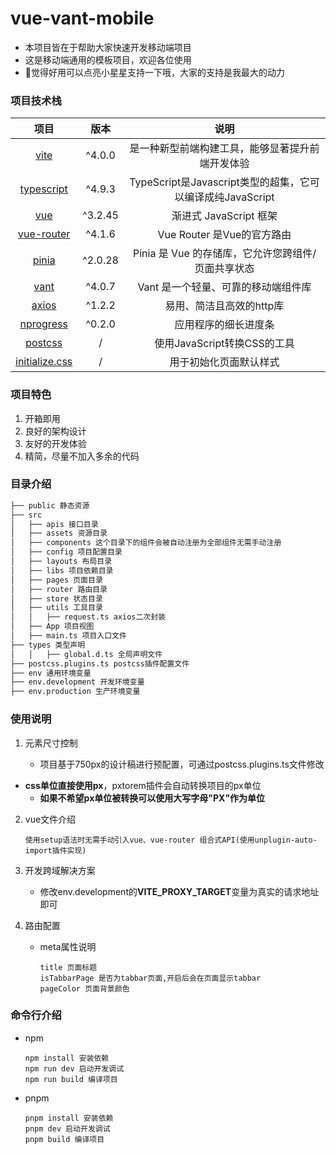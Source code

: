 # vue-vant-mobile

* 本项目皆在于帮助大家快速开发移动端项目
* 这是移动端通用的模板项目，欢迎各位使用
* 🥰觉得好用可以点亮小星星支持一下哦，大家的支持是我最大的动力

### 项目技术栈

|                            项目                             |  版本   |                            说明                            |
| :---------------------------------------------------------: | :-----: | :--------------------------------------------------------: |
|               [vite](https://cn.vitejs.dev/)                | ^4.0.0  |      是一种新型前端构建工具，能够显著提升前端开发体验      |
|            [typescript](https://www.tslang.cn/)             | ^4.9.3  | TypeScript是Javascript类型的超集，它可以编译成纯JavaScript |
|                [vue](https://cn.vuejs.org/)                 | ^3.2.45 |                   渐进式 JavaScript 框架                   |
|           [vue-router](https://router.vuejs.org/)           | ^4.1.6  |                 Vue Router 是Vue的官方路由                 |
|             [pinia](https://pinia.web3doc.top/)             | ^2.0.28 |     Pinia 是 Vue 的存储库，它允许您跨组件/页面共享状态     |
|     [vant](https://vant-contrib.gitee.io/vant/#/zh-CN/)     | ^4.0.7  |            Vant 是一个轻量、可靠的移动端组件库             |
|        [axios](http://axios-js.com/zh-cn/index.html)        | ^1.2.2  |                  易用、简洁且高效的http库                  |
|     [nprogress](https://github.com/rstacruz/nprogress)      | ^0.2.0  |                    应用程序的细长进度条                    |
|               [postcss](https://postcss.org/)               |    /    |                使用JavaScript转换CSS的工具                 |
| [initialize.css](https://github.com/lwl9710/initialize.css) |    /    |                   用于初始化页面默认样式                   |

### 项目特色

1. 开箱即用
2. 良好的架构设计
3. 友好的开发体验
4. 精简，尽量不加入多余的代码

### 目录介绍

```html
├── public 静态资源
├── src
│   ├── apis 接口目录
│   ├── assets 资源目录
│   ├── components 这个目录下的组件会被自动注册为全部组件无需手动注册
│   ├── config 项目配置目录
│   ├── layouts 布局目录
│   ├── libs 项目依赖目录
│   ├── pages 页面目录
│   ├── router 路由目录
│   ├── store 状态目录
│   ├── utils 工具目录
│   │   ├── request.ts axios二次封装
│   ├── App 项目视图
│   ├── main.ts 项目入口文件
├── types 类型声明
│   │   ├── global.d.ts 全局声明文件
├── postcss.plugins.ts postcss插件配置文件
├── env 通用环境变量
├── env.development 开发环境变量
├── env.production 生产环境变量
```

### 使用说明

1. 元素尺寸控制

   * 项目基于750px的设计稿进行预配置，可通过postcss.plugins.ts文件修改
* **css单位直接使用px**，pxtorem插件会自动转换项目的px单位
   * **如果不希望px单位被转换可以使用大写字母"PX"作为单位**
   
2. vue文件介绍

   ```text
   使用setup语法时无需手动引入vue、vue-router 组合式API(使用unplugin-auto-import插件实现)
   ```

3. 开发跨域解决方案

   * 修改env.development的**VITE_PROXY_TARGET**变量为真实的请求地址即可

4. 路由配置

   * meta属性说明

     ```TEXT
     title 页面标题
     isTabbarPage 是否为tabbar页面,开启后会在页面显示tabbar
     pageColor 页面背景颜色
     ```


### 命令行介绍

* npm

  ```shell
  npm install 安装依赖
  npm run dev 启动开发调试
  npm run build 编译项目
  ```

* pnpm

  ```shell
  pnpm install 安装依赖
  pnpm dev 启动开发调试
  pnpm build 编译项目
  ```

  
